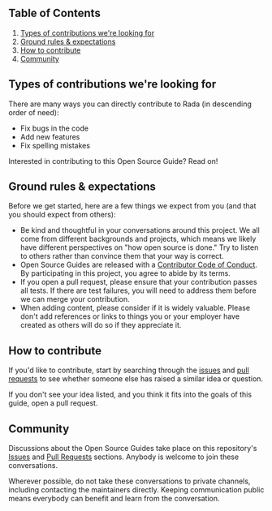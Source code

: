## Table of Contents

1. [Types of contributions we're looking for](#types-of-contributions-were-looking-for)
2. [Ground rules & expectations](#ground-rules--expectations)
3. [How to contribute](#how-to-contribute)
4. [Community](#community)

## Types of contributions we're looking for

There are many ways you can directly contribute to Rada (in descending order of need):

* Fix bugs in the code
* Add new features
* Fix spelling mistakes

Interested in contributing to this Open Source Guide? Read on!

## Ground rules & expectations

Before we get started, here are a few things we expect from you (and that you should expect from others):

* Be kind and thoughtful in your conversations around this project. We all come from different backgrounds and projects, which means we likely have different perspectives on "how open source is done." Try to listen to others rather than convince them that your way is correct.
* Open Source Guides are released with a [Contributor Code of Conduct](./CODE_OF_CONDUCT.md). By participating in this project, you agree to abide by its terms.
* If you open a pull request, please ensure that your contribution passes all tests. If there are test failures, you will need to address them before we can merge your contribution.
* When adding content, please consider if it is widely valuable. Please don't add references or links to things you or your employer have created as others will do so if they appreciate it.

## How to contribute

If you'd like to contribute, start by searching through the [issues](https://github.com/RadaBot/Rada/issues) and [pull requests](https://github.com/RadaBot/Rada/pulls) to see whether someone else has raised a similar idea or question.

If you don't see your idea listed, and you think it fits into the goals of this guide, open a pull request.

## Community

Discussions about the Open Source Guides take place on this repository's [Issues](https://github.com/RadaBot/Rada/issues) and [Pull Requests](https://github.com/RadaBot/Rada/pulls) sections. Anybody is welcome to join these conversations.

Wherever possible, do not take these conversations to private channels, including contacting the maintainers directly. Keeping communication public means everybody can benefit and learn from the conversation.
